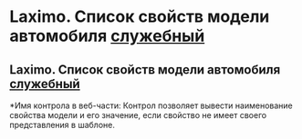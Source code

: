 ﻿---
description: 2.4.7
---
# Laximo. Список свойств модели автомобиля [служебный](!)
## Laximo. Список свойств модели автомобиля [служебный](!)
*Имя контрола в веб-части: 
Контрол позволяет вывести наименование свойства модели и его значение, если свойство не имеет своего представления в шаблоне.
